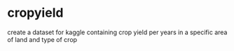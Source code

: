 # cropyield
create a dataset for kaggle containing crop yield per years in a specific area of land and type of crop
